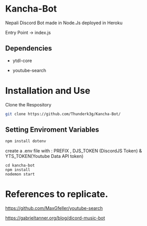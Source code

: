 # Kancha-Bot

Nepali Discord Bot made in Node.Js deployed in Heroku

Entry Point -> index.js


## Dependencies
* ytdl-core

* youtube-search

# Installation and Use
Clone the Respository
```sh
git clone https://github.com/Thunderk3g/Kancha-Bot/
```
## Setting Enviroment Variables 
```sh
npm install dotenv
```
create a .env file with : PREFIX , DJS_TOKEN (DiscordJS Token) & YTS_TOKEN(Youtube Data API token)
```SH
cd kancha-bot
npm install
nodemon start
```

# References to replicate.
https://github.com/MaxGfeller/youtube-search

https://gabrieltanner.org/blog/dicord-music-bot

